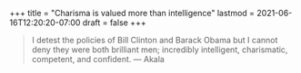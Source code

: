 +++
title = "Charisma is valued more than intelligence"
lastmod = 2021-06-16T12:20:20-07:00
draft = false
+++

> I detest the policies of Bill Clinton and Barack Obama but I cannot deny they were both brilliant men; incredibly intelligent, charismatic, competent, and confident.
> — Akala